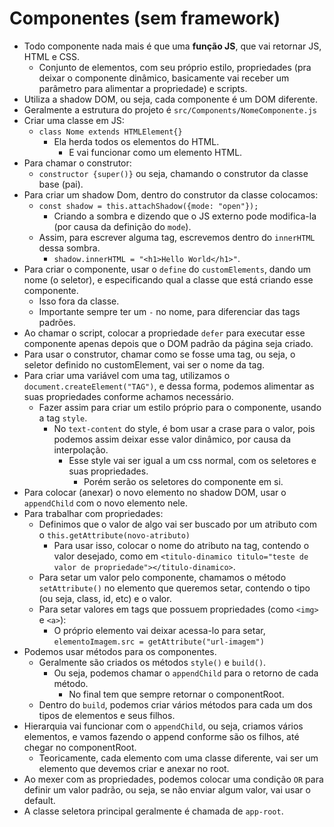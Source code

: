 # Componentes (sem framework)

* Todo componente nada mais é que uma **função JS**, que vai retornar JS, HTML e CSS.
  * Conjunto de elementos, com seu próprio estilo, propriedades (pra deixar o componente dinâmico, basicamente vai receber um parâmetro para alimentar a propriedade) e scripts.
* Utiliza a shadow DOM, ou seja, cada componente é um DOM diferente.
* Geralmente a estrutura do projeto é `src/Components/NomeComponente.js`
* Criar uma classe em JS:
  * `class Nome extends HTMLElement{}`
    * Ela herda todos os elementos do HTML.
      * E vai funcionar como um elemento HTML.
* Para chamar o construtor:
  * `constructor {super()}` ou seja, chamando o construtor da classe base (pai).
* Para criar um shadow Dom, dentro do construtor da classe colocamos:
  * `const shadow = this.attachShadow({mode: "open"});`
    * Criando a sombra e dizendo que o JS externo pode modifica-la (por causa da definição do `mode`).
  * Assim, para escrever alguma tag, escrevemos dentro do `innerHTML` dessa sombra.
    * `shadow.innerHTML = "<h1>Hello World</h1>"`.
* Para criar o componente, usar o `define` do `customElements`, dando um nome (o seletor), e especificando qual a classe que está criando esse componente.
  * Isso fora da classe.
  * Importante sempre ter um `-` no nome, para diferenciar das tags padrões.
* Ao chamar o script, colocar a propriedade `defer` para executar esse componente apenas depois que o DOM padrão da página seja criado.
* Para usar o construtor, chamar como se fosse uma tag, ou seja, o seletor definido no customElement, vai ser o nome da tag.
* Para criar uma variável com uma tag, utilizamos o `document.createElement("TAG")`, e dessa forma, podemos alimentar as suas propriedades conforme achamos necessário.
  * Fazer assim para criar um estilo próprio para o componente, usando a tag `style`.
    * No `text-content` do style, é bom usar a crase para o valor, pois podemos assim deixar esse valor dinâmico, por causa da interpolação.
      * Esse style vai ser igual a um css normal, com os seletores e suas propriedades.
        * Porém serão os seletores do componente em si.
* Para colocar (anexar) o novo elemento no shadow DOM, usar o `appendChild` com o novo elemento nele.
* Para trabalhar com propriedades:
  * Definimos que o valor de algo vai ser buscado por um atributo com o `this.getAttribute(novo-atributo)`
    * Para usar isso, colocar o nome do atributo na tag, contendo o valor desejado, como em `<titulo-dinamico titulo="teste de valor de propriedade"></titulo-dinamico>`.
  * Para setar um valor pelo componente, chamamos o método `setAttribute()` no elemento que queremos setar, contendo o tipo (ou seja, class, id, etc) e o valor.
  * Para setar valores em tags que possuem propriedades (como `<img>` e `<a>`):
    * O próprio elemento vai deixar acessa-lo para setar, `elementoImagem.src = getAttribute("url-imagem")`
* Podemos usar métodos para os componentes.
  * Geralmente são criados os métodos `style()` e `build()`.
    * Ou seja, podemos chamar o `appendChild` para o retorno de cada método.
      * No final tem que sempre retornar o componentRoot.
  * Dentro do `build`, podemos criar vários métodos para cada um dos tipos de elementos e seus filhos.
* Hierarquia vai funcionar com o `appendChild`, ou seja, criamos vários elementos, e vamos fazendo o append conforme são os filhos, até chegar no componentRoot.
  * Teoricamente, cada elemento com uma classe diferente, vai ser um elemento que devemos criar e anexar no root.
* Ao mexer com as propriedades, podemos colocar uma condição `OR` para definir um valor padrão, ou seja, se não enviar algum valor, vai usar o default.
* A classe seletora principal geralmente é chamada de `app-root`.